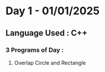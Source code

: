 # Day 1 - 01/01/2025

## Language Used : **C++** 

### 3 Programs of Day :

   1. Overlap Circle and Rectangle
